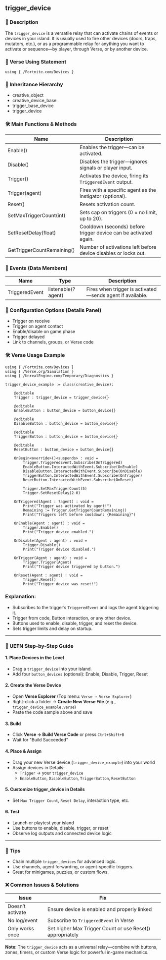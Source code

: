 ## trigger_device

### 🔹 Description
The `trigger_device` is a versatile relay that can activate chains of events or devices in your island. It is usually used to fire other devices (doors, traps, mutators, etc.), or as a programmable relay for anything you want to activate or sequence—by player, through Verse, or by another device.

### 📁 Verse Using Statement
```verse
using { /Fortnite.com/Devices }
```

### 🔗 Inheritance Hierarchy
- creative_object
- creative_device_base
- trigger_base_device
- trigger_device

### 🛠️ Main Functions & Methods
| Name                      | Description                                                                 |
|---------------------------|-----------------------------------------------------------------------------|
| Enable()                 | Enables the trigger—can be activated.                                       |
| Disable()                | Disables the trigger—ignores signals or player input.                       |
| Trigger()                | Activates the device, firing its `TriggeredEvent` output.                    |
| Trigger(agent)           | Fires with a specific agent as the instigator (optional).                   |
| Reset()                  | Resets activation count.                                                     |
| SetMaxTriggerCount(int) | Sets cap on triggers (0 = no limit, up to 20).                              |
| SetResetDelay(float)    | Cooldown (seconds) before trigger device can be activated again.            |
| GetTriggerCountRemaining() | Number of activations left before device disables or locks out.          |

### 🧹 Events (Data Members)
| Name             | Type            | Description                                        |
|------------------|------------------|----------------------------------------------------|
| TriggeredEvent  | listenable(?agent) | Fires when trigger is activated—sends agent if available. |

### 🎯 Configuration Options (Details Panel)
- Trigger on receive
- Trigger on agent contact
- Enable/disable on game phase
- Trigger delayed
- Link to channels, groups, or Verse code

### 🛠️ Verse Usage Example
```verse
using { /Fortnite.com/Devices }
using { /Verse.org/Simulation }
using { /UnrealEngine.com/Temporary/Diagnostics }

trigger_device_example := class(creative_device):

    @editable
    Trigger : trigger_device = trigger_device{}

    @editable
    EnableButton : button_device = button_device{}

    @editable
    DisableButton : button_device = button_device{}

    @editable
    TriggerButton : button_device = button_device{}

    @editable
    ResetButton : button_device = button_device{}

    OnBegin<override>()<suspends> : void =
        Trigger.TriggeredEvent.Subscribe(OnTriggered)
        EnableButton.InteractedWithEvent.Subscribe(OnEnable)
        DisableButton.InteractedWithEvent.Subscribe(OnDisable)
        TriggerButton.InteractedWithEvent.Subscribe(OnTrigger)
        ResetButton.InteractedWithEvent.Subscribe(OnReset)

        Trigger.SetMaxTriggerCount(5)
        Trigger.SetResetDelay(2.0)

    OnTriggered(Agent : ?agent) : void =
        Print("Trigger was activated by agent!")
        Remaining := Trigger.GetTriggerCountRemaining()
        Print("Triggers left before cooldown: {Remaining}")

    OnEnable(Agent : agent) : void =
        Trigger.Enable()
        Print("Trigger device enabled.")

    OnDisable(Agent : agent) : void =
        Trigger.Disable()
        Print("Trigger device disabled.")

    OnTrigger(Agent : agent) : void =
        Trigger.Trigger(Agent)
        Print("Trigger device triggered by button.")

    OnReset(Agent : agent) : void =
        Trigger.Reset()
        Print("Trigger device was reset!")
```

### Explanation:
- Subscribes to the trigger’s `TriggeredEvent` and logs the agent triggering it.
- Trigger from code, Button interaction, or any other device.
- Buttons used to enable, disable, trigger, and reset the device.
- Sets trigger limits and delay on startup.

---

### 📆 UEFN Step-by-Step Guide

#### 1. Place Devices in the Level
- Drag a `trigger_device` into your island.
- Add four `button_devices` (optional): Enable, Disable, Trigger, Reset

#### 2. Create the Verse Device
- Open **Verse Explorer** (Top menu: `Verse → Verse Explorer`)
- Right-click a folder → **Create New Verse File** (e.g., `trigger_device_example.verse`)
- Paste the code sample above and save

#### 3. Build
- Click **Verse → Build Verse Code** or press `Ctrl+Shift+B`
- Wait for "Build Succeeded"

#### 4. Place & Assign
- Drag your new Verse device (`trigger_device_example`) into your world
- Assign devices in Details:
  - `Trigger` → your `trigger_device`
  - `EnableButton`, `DisableButton`, `TriggerButton`, `ResetButton`

#### 5. Customize trigger_device in Details
- Set `Max Trigger Count`, `Reset Delay`, interaction type, etc.

#### 6. Test
- Launch or playtest your island
- Use buttons to enable, disable, trigger, or reset
- Observe log outputs and connected device logic

---

### 🧠 Tips
- Chain multiple `trigger_devices` for advanced logic.
- Use channels, agent forwarding, or agent-specific triggers.
- Great for minigames, puzzles, or custom flows.

### ❌ Common Issues & Solutions
| Issue             | Fix                                                       |
|------------------|------------------------------------------------------------|
| Doesn’t activate | Ensure device is enabled and properly linked               |
| No log/event     | Subscribe to `TriggeredEvent` in Verse                    |
| Only works once  | Set higher Max Trigger Count or use Reset() appropriately |

**Note**: The `trigger_device` acts as a universal relay—combine with buttons, zones, timers, or custom Verse logic for powerful in-game mechanics.

